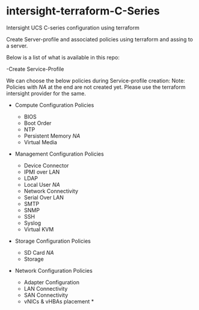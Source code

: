 # intersight-terraform-C-Series
Intersight UCS C-series configuration using terraform

Create Server-profile and associated policies using terraform and assing to a server. 

Below is a list of what is available in this repo: 

-Create Service-Profile 

We can choose the below policies during Service-profile creation: 
Note: Policies with *NA* at the end are not created yet. Please use the terraform intersight provider for the same. 

- Compute Configuration  Policies
  - BIOS
  - Boot Order 
  - NTP 
  - Persistent Memory *NA*
  - Virtual Media 

- Management Configuration  Policies
  - Device Connector 
  - IPMI over LAN 
  - LDAP 
  - Local User  *NA*
  - Network Connectivity 
  - Serial Over LAN 
  - SMTP 
  - SNMP 
  - SSH 
  - Syslog 
  - Virtual KVM 

- Storage Configuration Policies
  - SD Card *NA*
  - Storage 

- Network Configuration  Policies
  - Adapter Configuration 
  - LAN Connectivity 
  - SAN Connectivity 
  - vNICs & vHBAs placement *


